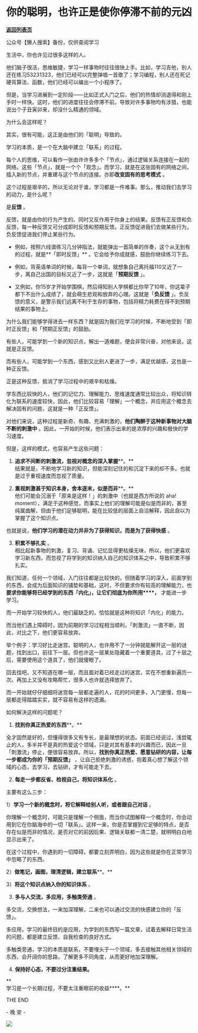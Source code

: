 # 你的聪明，也许正是使你停滞不前的元凶

[**返回列表页**](/gzh/L先生说)

公众号【懒人搜索】备份，仅供查阅学习

  

生活中，你也许见过很多这样的人。

  

他们脑子很活，思维敏捷，学习一样事物时往往很快上手。比如，学习吉他，别人还在练习53231323，他们已经可以完整弹唱一首歌了；学习编程，别人还在死记硬背算法、函数，他们已经可以编出一个小程序了。

  

但是，当学习进展到一定阶段——比如正式入门之后，他们的热情却消退得和刚上手时一样快。这时，他们的进度往往会停滞不前。导致对许多事物均有涉猎，也能说出个子丑寅卯来，却没什么精通的领域。

  

为什么会这样呢？

  

其实，很有可能，这正是由他们的「聪明」导致的。

  

学习的本质，是一个在大脑中建立「联系」的过程。

  

每个人的思维，可以看作一张由许许多多个「节点」，通过逻辑关系连接在一起的网络。这些「节点」，就是一个个「观念」。而学习，就是在这张固有的网络之间，插入新的节点，并重建与这个节点的连接。亦即**改变固有的思考模式**
。

  
这个过程是艰辛的，所以无论对于谁，学习都是一件难事。那么，推动我们去学习的动力，是什么呢？

  
是**反馈** 。  
  
反馈，就是由你的行为产生的、同时又反作用于你身上的结果。反馈有正反馈和负反馈，每一种反馈又可分成即时反馈和预期反馈。正反馈促进我们去做某些行为，负反馈促进我们停止某些行为。  
  

  * 例如，按照六线谱练习几分钟指法，就能弹出一首简单的伴奏，这个从无到有的过程，就是**「即时反馈」** 。它会给予你成就感，鼓励你继续练习下去。

  

  * 例如，背英语单词的时候，每背一个单词，就想象自己离托福110又近了一步，离自己出国的目标又近了一步，这就是「**预期反馈** 」。

  

  * 又例如，你15岁才开始学围棋，然后得知别人学棋都比你早了10年，你这辈子都下不出什么成绩了，就会萌生悲观和放弃的心理。这就是「**负反馈** 」。负反馈的意义，是警示我们远离不利于生存的事物，包括将精力耗费在得不到预期结果的事物上。

  

为什么我们能够学得进去一样东西？就是因为我们在学习的时候，不断地受到「即时正反馈」和「预期正反馈」的鼓励。

  

有些人，可能学到一个新的知识点，解出一道难题，便会非常兴奋，对他来说，这就是正反馈。

  

而有些人，可能学到一个东西，感到又比别人更进了一步，满足优越感，这也是一种正反馈。

  

正是这种反馈，抵消了学习过程中的艰辛和枯燥。  

  
学东西比较快的人，他们的记忆力、理解能力、思维速度通常比较出众，将知识转化为联系的速度较快，因此，他们比较容易「理解」一个概念，并应用这个概念去解决固有的问题，这就是一种「正反馈」。

  

对他们来说，这种过程是新奇、有趣、充满刺激的，**他们陶醉于这种新事物对大脑不断的刺激中**
。因此，一开始的时候，他们表示出来的是浓厚的兴趣和极快的学习速度。  
  
但是，这样的模式，也容易产生这些问题：  
  

  1. **追求不间断的刺激流，忽视对概念的深入掌握****。**  
结果就是，不断地学习新的知识，但能深刻记住的和沉淀下来的却不多。也就是过于重视速度而忽视了质量。

  

  2. **重视刺激甚于知识本身，舍本逐末，似是而非****。**  
他们可能会沉溺于「原来是这样！」的刺激中（也就是西方所说的 aha!
moment），满足于这种感觉，而事实上他们的理解可能是似是而非的，甚至纯属曲解，但由于他们足够聪明，能在比较低的层面上自洽解释，因此自以为掌握了这个知识点。

也就是说，**他们学习的潜在动力并非为了获得知识，而是为了获得快感** 。

  

  3. **积累不够扎实** 。  
相比起新事物的刺激，复习、背诵、记忆显得更枯燥无味，所以，他们更喜欢学习新东西，而忽视了将学到的知识纳入自己的知识体系之中，导致积累不够扎实。  

  

我们知道，任何一个领域，入门往往都是比较快的，但随着学习的深入，前面学到的东西，会成为后面知识的铺垫和基础，这时，不但要求你有较高的理解能力，也**要求你能够将已经学到的东西「内化」，让它们彻底为你所用****，**
才能进一步学习。

  

而一开始学习较快的人，他们最缺乏的，恰恰就是这种将知识「内化」的能力。  
  
而当他们遇上障碍时，因为前期的学习过程相当顺利，「刺激流」一直不断，因此，对比之下，他们更容易放弃。  
  
举个例子：学习好比走迷宫。聪明的人，也许用不了一分钟就能解开这一层的谜题，找到出口，前往下一层。但也许这一层某处隐藏着一个重要道具，过了十层之后，需要使用这个道具了，他们就傻眼了。

  

回去找吧，又不知道在哪一层，而且面对着已经走过的迷宫，实在不想重新遍历一次。再加上又没有攻略帮忙，很多人也许就选择放弃了。

  

而一开始就仔仔细细将迷宫每一层都走遍的人，花的时间更多，入门更慢，但每一层都走得踏踏实实，就不容易有这样的遗漏。  
  
如何解决这样的问题呢？  
  

  1. **找到你真正热爱的东西****。**

  
全才固然是好的，但懂得很多又有专长，是最理想的状态。前面已经说过，浅尝辄止的人，多半并不是真的热爱这个领域，只是对其有基本的兴趣而已，因此一旦「刺激流」停止，便很容易放弃。所以，**找到你真正热爱、愿意钻研的内容，让每一步都成为你的「预期反馈」**
，让自己拒绝刺激的诱惑，抱着真心想了解这个领域的心态，去学习，去钻研，才有可能走下去。  
  

  2. **每走一步都反省、检视自己，将知识体系化** 。

  
主要有这么三步：

  
1）**学习一个新的概念时，将它解释给别人听，或者跟自己对话** 。

  
你理解一个概念时，可能只是理解一个侧面，而当你试图解释一个概念时，你会动用到它在你脑海中的一切「联系」。这样一来，你是否掌握到它足够的特点，是否存在似是而非的情况，是否对它的前因后果、逻辑关联都一清二楚，就明明白白地显示出来了。

  

在这个过程中，你遇到的一切障碍，都要立刻弄明白，因为这些就是你在正常学习中忽略了的东西。

  
2）**做笔记，画图，理清逻辑，建立联系****。**

  
3）**将这个知识点纳入你的知识体系** 。  
  

  3. **多与人交流，多应用，多触类旁通** 。

  
多交流，交换想法，一来加深理解，二来也可以通过交流的快感建立你的「反馈」。

  
多应用，学习的最终目的是应用，为学到的东西写一篇文章，试着去解释日常生活的问题，都是建立反馈、自我检查的良好方式。

  
多触类旁通，学习的本质是联系，不要埋头于一个领域，多去接触其他相关领域的东西，会开阔你的思路，了解更多不同角度，从而更好地加深理解。  
  

  4. **保持好心态，不要过分注重结果。**

**  
学习是一个长期过程，不要太注重眼前的收益****。**

  

  

THE END

\- 晚 安 -

  

  

![](http://mmbiz.qpic.cn/mmbiz/yWXmuSFeCk07xcveepH095ayA6HgZPAsz01WicGQiaLPMrJsOcsXoQRAicFVzSntr4ANlI2G9I6uVHKcIhp5umGSg/0?wx_fmt=gif)  

